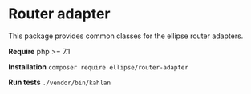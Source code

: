 # Router adapter

This package provides common classes for the ellipse router adapters.

**Require** php >= 7.1

**Installation** `composer require ellipse/router-adapter`

**Run tests** `./vendor/bin/kahlan`
